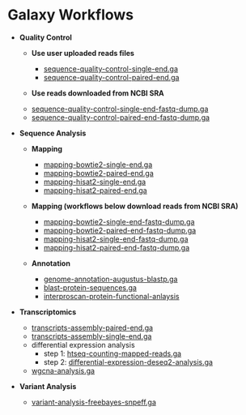 # Galaxy Workflows

* **Quality Control**
    - **Use user uploaded reads files**
        + [sequence-quality-control-single-end.ga](https://raw.githubusercontent.com/MingChen0919/galaxy-workflows/master/sequence-quality-control-single-end.ga)
        + [sequence-quality-control-paired-end.ga](https://raw.githubusercontent.com/MingChen0919/galaxy-workflows/master/sequence-quality-control-paired-end.ga)
    
    - **Use reads downloaded from NCBI SRA**
    + [sequence-quality-control-single-end-fastq-dump.ga](https://raw.githubusercontent.com/MingChen0919/galaxy-workflows/master/sequence-quality-control-single-end-fastq-dump.ga)
    + [sequence-quality-control-paired-end-fastq-dump.ga](https://raw.githubusercontent.com/MingChen0919/galaxy-workflows/master/sequence-quality-control-paired-end-fastq-dump.ga)

* **Sequence Analysis**
    - **Mapping**
        + [mapping-bowtie2-single-end.ga](https://raw.githubusercontent.com/MingChen0919/galaxy-workflows/master/mapping-bowtie2-single-end.ga)
        + [mapping-bowtie2-paired-end.ga](https://raw.githubusercontent.com/MingChen0919/galaxy-workflows/master/mapping-bowtie2-paired-end.ga)
        + [mapping-hisat2-single-end.ga](https://raw.githubusercontent.com/MingChen0919/galaxy-workflows/master/mapping-hisat2-single-end.ga)
        + [mapping-hisat2-paired-end.ga](https://raw.githubusercontent.com/MingChen0919/galaxy-workflows/master/mapping-hisat2-paired-end.ga)
        
    - **Mapping (workflows below download reads from NCBI SRA)**    
        + [mapping-bowtie2-single-end-fastq-dump.ga](https://raw.githubusercontent.com/MingChen0919/galaxy-workflows/master/mapping-bowtie2-single-end-fastq-dump.ga)
        + [mapping-bowtie2-paired-end-fastq-dump.ga](https://raw.githubusercontent.com/MingChen0919/galaxy-workflows/master/mapping-bowtie2-paired-end-fastq-dump.ga)
        + [mapping-hisat2-single-end-fastq-dump.ga](https://raw.githubusercontent.com/MingChen0919/galaxy-workflows/master/mapping-hisat2-single-end-fastq-dump.ga)
        + [mapping-hisat2-paired-end-fastq-dump.ga](https://raw.githubusercontent.com/MingChen0919/galaxy-workflows/master/mapping-hisat2-paired-end-fastq-dump.ga)
        
    - **Annotation**
        + [genome-annotation-augustus-blastp.ga](https://raw.githubusercontent.com/MingChen0919/galaxy-workflows/master/genome-annotation-augustus-blastp.ga)
        + [blast-protein-sequences.ga](https://raw.githubusercontent.com/MingChen0919/galaxy-workflows/master/blast-protein-sequences.ga)
        + [interproscan-protein-functional-anlaysis](https://raw.githubusercontent.com/MingChen0919/galaxy-workflows/master/interproscan-protein-functional-analysis.ga)
    
* **Transcriptomics**
    + [transcripts-assembly-paired-end.ga](https://raw.githubusercontent.com/MingChen0919/galaxy-workflows/master/transcripts-assembly-paired-end.ga)
    + [transcripts-assembly-single-end.ga](https://raw.githubusercontent.com/MingChen0919/galaxy-workflows/master/transcripts-assembly-single-end.ga) 
    + differential expression analysis
        - step 1: [htseq-counting-mapped-reads.ga](https://raw.githubusercontent.com/MingChen0919/galaxy-workflows/master/htseq-count-mapped-reads.ga)
        - step 2: [differential-expression-deseq2-analysis.ga](https://raw.githubusercontent.com/MingChen0919/galaxy-workflows/master/differential-expression-deseq2-analysis.ga)
    + [wgcna-analysis.ga](https://raw.githubusercontent.com/MingChen0919/galaxy-workflows/master/wgcna-analysis.ga)

* **Variant Analysis**
    + [variant-analysis-freebayes-snpeff.ga](https://raw.githubusercontent.com/MingChen0919/galaxy-workflows/master/variant-analysis-freebayes-snpeff.ga)